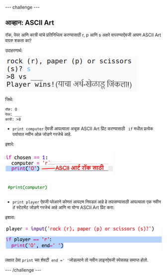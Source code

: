\--- challenge \---

## आव्हान: ASCII Art

रॉक, पेपर आणि कात्री यांचे प्रतिनिधित्व करण्यासाठी r, p आणि s अक्षरे वापरण्याऐवजी आपण ASCII Art वापरु शकता का?

उदाहरणार्थ:

![screenshot](images/rps-ascii-challenge.png)

जिथे:

    रॉक: O
    पेपर: ___
    कात्री: >8
    

+ ` print computer ` ऐवजी आपल्याला अचूक ASCII Art प्रिंट करण्यासाठी ` if` मधील प्रत्येक पर्यायात नवीन ओळ जोडणे गरजेचे आहे. 

इशारे:

![screenshot](images/rps-ascii-rock.png)

![screenshot](images/rps-comment-computer.png)

+ ` print player ` ऐवजी प्लेअरने कोणतं आयटम निवडलं आहे हे तपासण्यासाठी आपल्याला एक नवीन if स्टेटमेंट जोडणे गरजेचं आहे आणि मा योग्य ASCII Art प्रिंट करा:

इशारा:

![screenshot](images/rps-player-ascii.png)

लक्षात ठेवा ` print ` च्या शेवटी` end =' '`जोडल्याने तो नवीन लाइनऐवजी स्पेससह समाप्त होतो.

\--- /challenge \---
